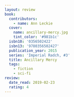 ```yaml
---
layout: review
book:
  contributors:
    - name: Ann Leckie
  cover:
    name: ancillary-mercy.jpg
    tint_color: '#981b1c'
  isbn10: '0356502422'
  isbn13: '9780356502427'
  publication_year: 2015
  series: 'Imperial Radch, #3'
  title: Ancillary Mercy
  tags:
    - fiction
    - sci-fi
review:
  date_read: 2019-02-23
  rating: 4
---
```

